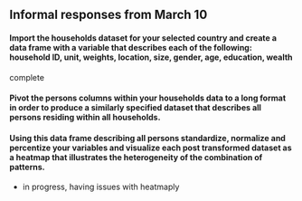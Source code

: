 ## Informal responses from March 10

#### Import the households dataset for your selected country and create a data frame with a variable that describes each of the following: household ID, unit, weights, location, size, gender, age, education, wealth

complete

#### Pivot the persons columns within your households data to a long format in order to produce a similarly specified dataset that describes all persons residing within all households.

#### Using this data frame describing all persons standardize, normalize and percentize your variables and visualize each post transformed dataset as a heatmap that illustrates the heterogeneity of the combination of patterns.

- in progress, having issues with heatmaply
